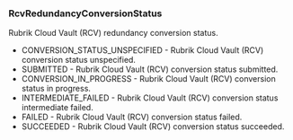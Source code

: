 ### RcvRedundancyConversionStatus
Rubrik Cloud Vault (RCV) redundancy conversion status.

- CONVERSION_STATUS_UNSPECIFIED - Rubrik Cloud Vault (RCV) conversion status unspecified.
- SUBMITTED - Rubrik Cloud Vault (RCV) conversion status submitted.
- CONVERSION_IN_PROGRESS - Rubrik Cloud Vault (RCV) conversion status in progress.
- INTERMEDIATE_FAILED - Rubrik Cloud Vault (RCV) conversion status intermediate failed.
- FAILED - Rubrik Cloud Vault (RCV) conversion status failed.
- SUCCEEDED - Rubrik Cloud Vault (RCV) conversion status succeeded.
